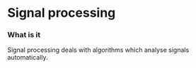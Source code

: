 # Signal processing

### What is it

Signal processing deals with algorithms which analyse signals automatically. 



